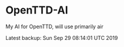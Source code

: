 # OpenTTD-AI
My AI for OpenTTD, will use primarily air

Latest backup: Sun Sep 29 08:14:01 UTC 2019
